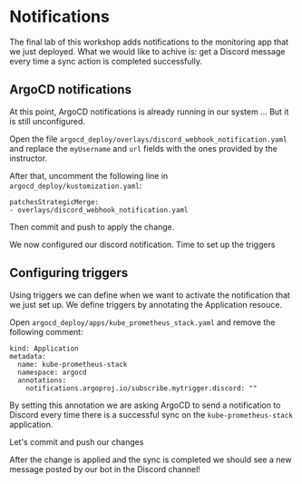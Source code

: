 # Notifications

The final lab of this workshop adds notifications to the monitoring app
that we just deployed. What we would like to achive is: get a Discord
message every time a sync action is completed successfully.

## ArgoCD notifications

At this point, ArgoCD notifications is already running in our system ...
But it is still unconfigured.

Open the file `argocd_deploy/overlays/discord_webhook_notification.yaml`
and replace the `myUsername` and `url` fields with the ones provided by
the instructor.

After that, uncomment the following line in
`argocd_deploy/kustomization.yaml`:

```
patchesStrategicMerge:
- overlays/discord_webhook_notification.yaml
```

Then commit and push to apply the change.

We now configured our discord notification. Time to set up the triggers

## Configuring triggers

Using triggers we can define when we want to activate the notification
that we just set up. We define triggers by annotating the Application
resouce.

Open `argocd_deploy/apps/kube_prometheus_stack.yaml` and remove the
following comment:

```
kind: Application
metadata:
  name: kube-prometheus-stack
  namespace: argocd
  annotations:
    notifications.argoproj.io/subscribe.mytrigger.discord: ""
```

By setting this annotation we are asking ArgoCD to send a notification to
Discord every time there is a successful sync on the
`kube-prometheus-stack` application.

Let's commit and push our changes

After the change is applied and the sync is completed we should see a new
message posted by our bot in the Discord channel!
